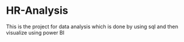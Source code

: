 # HR-Analysis
This is the project for data analysis which is done by using sql and then visualize using power BI
